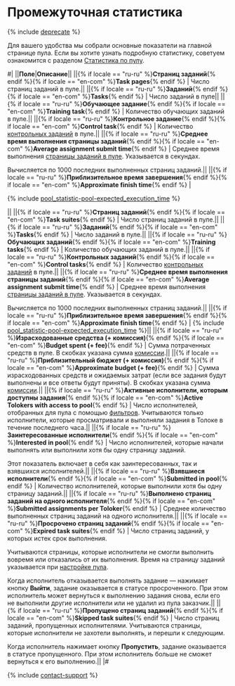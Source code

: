 # Промежуточная статистика

{% include [deprecate](../../_includes/deprecate.md) %}

Для вашего удобства мы собрали основные показатели на главной странице пула. Если вы хотите узнать подробную статистику, советуем ознакомится с разделом [Статистика по пулу](pool_statistic-pool.md).

#|
||**Поле**|**Описание**||
||{% if locale == "ru-ru" %}**Страниц заданий**{% endif %}{% if locale == "en-com" %}**Task pages**{% endif %} | Число страниц заданий в пуле.||
||{% if locale == "ru-ru" %}**Заданий**{% endif %}{% if locale == "en-com" %}**Tasks**{% endif %} | Число заданий в пуле||
||{% if locale == "ru-ru" %}**Обучающее задание**{% endif %}{% if locale == "en-com" %}**Training task**{% endif %} | Количество обучающих заданий в пуле.||
||{% if locale == "ru-ru" %}**Контрольное задание**{% endif %}{% if locale == "en-com" %}**Control task**{% endif %} | Количество [контрольных заданий](../../glossary.md#control-task) в пуле.||
||{% if locale == "ru-ru" %}**Среднее время выполнения страницы заданий**{% endif %}{% if locale == "en-com" %}**Average assignment submit time**{% endif %} | Среднее время выполнения [страницы заданий в пуле](../../glossary.md#task-suite). Указывается в секундах.

Вычисляется по 1000 последних выполненных страниц заданий.||
||{% if locale == "ru-ru" %}**Приблизительное время завершения**{% endif %}{% if locale == "en-com" %}**Approximate finish time**{% endif %} |

{% include [pool_statistic-pool-expected_execution_time](../_includes/concepts/pool_statistic-pool/id-pool_statistic-pool/expected_execution_time.md) %}

||
||{% if locale == "ru-ru" %}**Страниц заданий**{% endif %}{% if locale == "en-com" %}**Task suites**{% endif %} | Число страниц заданий в пуле.||
||{% if locale == "ru-ru" %}**Заданий**{% endif %}{% if locale == "en-com" %}**Tasks**{% endif %} | Число заданий в пуле.||
||{% if locale == "ru-ru" %}**Обучающих заданий**{% endif %}{% if locale == "en-com" %}**Training tasks**{% endif %} | Количество обучающих заданий в пуле.||
||{% if locale == "ru-ru" %}**Контрольных заданий**{% endif %}{% if locale == "en-com" %}**Control tasks**{% endif %} | Количество [контрольных заданий](../../glossary.md#control-task) в пуле.||
||{% if locale == "ru-ru" %}**Среднее время выполнения страницы заданий**{% endif %}{% if locale == "en-com" %}**Average assignment submit time**{% endif %} | Среднее время выполнения [страницы заданий в пуле](../../glossary.md#task-suite). Указывается в секундах.

Вычисляется по 1000 последних выполненных страниц заданий.||
||{% if locale == "ru-ru" %}**Приблизительное время завершения**{% endif %}{% if locale == "en-com" %}**Approximate finish time**{% endif %} | {% include [pool_statistic-pool-expected_execution_time](../_includes/concepts/pool_statistic-pool/id-pool_statistic-pool/expected_execution_time.md) %}||
||{% if locale == "ru-ru" %}**Израсходованные средства (+ комиссия)**{% endif %}{% if locale == "en-com" %}**Budget spent (+ fee)**{% endif %} | Сумма потраченных средств в пуле. В скобках указана сумма [комиссии](budget.md).||
||{% if locale == "ru-ru" %}**Приблизительный бюджет (+ комиссия)**{% endif %}{% if locale == "en-com" %}**Approximate budget (+ fee)**{% endif %} | Сумма израсходованных средств и ожидаемых затрат (если все задания будут выполнены и все ответы будут приняты). В скобках указана сумма [комиссии](../../glossary.md#fee).||
||{% if locale == "ru-ru" %}**Активные исполнители, которым доступны задания**{% endif %}{% if locale == "en-com" %}**Active Tolokers with access to pool**{% endif %} | Число исполнителей, отобранных для пула с помощью [фильтров](filters.md). Учитываются только исполнители, которые просматривали и выполняли задания в Толоке в течение последнего часа.||
||{% if locale == "ru-ru" %}**Заинтересованные исполнители**{% endif %}{% if locale == "en-com" %}**Interested in pool**{% endif %} | Число исполнителей, которые начали выполнять или выполнили хотя бы одну страницу заданий.

Этот показатель включает в себя как заинтересованных, так и взявшихся исполнителей.||
||{% if locale == "ru-ru" %}**Взявшиеся исполнители**{% endif %}{% if locale == "en-com" %}**Submitted in pool**{% endif %} | Количество исполнителей, которые выполнили хотя бы одну страницу заданий.||
||{% if locale == "ru-ru" %}**Выполнено страниц заданий на одного исполнителя**{% endif %}{% if locale == "en-com" %}**Submitted assignments per Toloker**{% endif %} | Среднее количество выполненных страниц заданий на одного исполнителя.||
||{% if locale == "ru-ru" %}**Просрочено страниц заданий**{% endif %}{% if locale == "en-com" %}**Expired task suites**{% endif %} | Число страниц заданий, у которых истек срок выполнения.

Учитываются страницы, которые исполнители не смогли выполнить вовремя или отказались от их выполнения. Время на страницу заданий указывается при [настройке пула](pool-main.md#table_n3q_vhz_jlb).

Когда исполнитель отказывается выполнять задание — нажимает кнопку **Выйти**, задание оказывается в статусе просроченного. При этом исполнитель может вернуться к выполнению задания снова, если его не выполнили другие исполнители или не удалил из пула заказчик.||
||{% if locale == "ru-ru" %}**Пропущено страниц заданий**{% endif %}{% if locale == "en-com" %}**Skipped task suites**{% endif %} | Число страниц заданий, пропущенных исполнителями. Учитываются страницы, которые исполнители не захотели выполнять, и перешли к следующим.

Когда исполнитель нажимает кнопку **Пропустить**, задание оказывается в статусе пропущенного. При этом исполнитель больше не сможет вернуться к его выполнению.||
|#

{% include [contact-support](../_includes/contact-support.md) %}